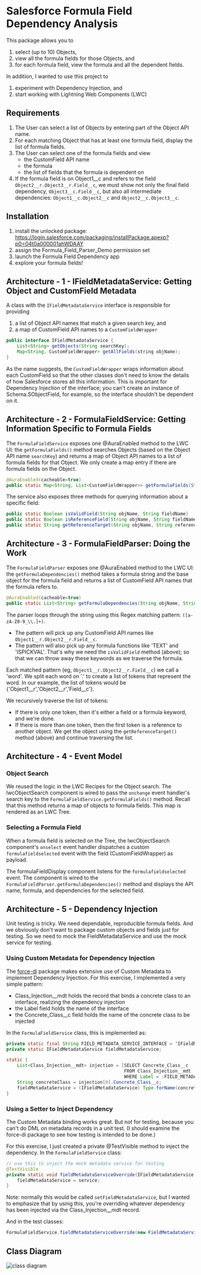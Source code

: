 # Salesforce Formula Field Dependency Analysis

This package allows you to 
1. select (up to 10) Objects,
2. view all the formula fields for those Objects, and
3. for each formula field, view the formula and all the dependent fields. 

In addition, I wanted to  use this project to 
1. experiment with Dependency Injection, and
2. start working with Lightning Web Components (LWC)

## Requirements
1. The User can select a list of Objects by entering part of the Object API name.
2. For each matching Object that has at least one formula field, display the list of formula fields.
3. The User can select one of the formula fields and view
    - the CustomField API name
    - the formula
    - the list of fields that the formula is dependent on
4. If the formula field is on Object1__c and refers to the field `Object2__r.Object3__r.Field__c`, we must show not only the final field dependency, `Object3__c.Field__c`, but also all intermediate dependencies: `Object1__c.Object2__c` and `Object2__c.Object3__c`.

## Installation

1. install the unlocked package: https://login.salesforce.com/packaging/installPackage.apexp?p0=04t0a000001ahWDAAY
2. assign the Formula_Field_Parser_Demo permission set
3. launch the Formula Field Dependency app
3. explore your formula fields!

## Architecture - 1 - IFieldMetadataService: Getting Object and CustomField Metadata

A class with the `IFieldMetadataService` interface is responsible for providing
1. a list of Object API names that match a given search key, and 
2. a map of CustomField API names to a `CustomFieldWrapper`

```java
public interface IFieldMetadataService {
    List<String> getObjects(String searchKey);
    Map<String, CustomFieldWrapper> getAllFields(string objName);
}
```

As the name suggests, the `CustomFieldWrapper` wraps information about each CustomField so that the other classes don't need to know the details of how Salesforce stores all this information. This is important for Dependency Injection of the interface; you can't create an instance of Schema.SObjectField, for example, so the interface shouldn't be dependent on it.
 
## Architecture - 2 - FormulaFieldService: Getting Information Specific to Formula Fields

The `FormulaFieldService` exposes one @AuraEnabled method to the LWC UI: the `getFormulaFields()` method searches Objects (based on the Object API name `searchKey`) and returns a map of Object API names to a list of formula fields for that Object. We only create a map entry if there are formula fields on the Object.

```Java
@AuraEnabled(cacheable=true)
public static Map<String, List<CustomFieldWrapper>> getFormulaFields(String searchKey)
```

The service also exposes three methods for querying information about a specific field:
```Java
public static Boolean isValidField(String objName, String fieldName) 
public static Boolean isReferenceField(String objName, String fieldName) 
public static String getReferenceTarget(String objName, String referenceFieldName) 
```

## Architecture - 3 - FormulaFieldParser: Doing the Work

The `FormulaFieldParser` exposes one @AuraEnabled method to the LWC UI: the `getFormulaDependencies()` method takes a formula string and the base object for the formula field and returns a list of CustomField API names that the formula refers to.

```java
@AuraEnabled(cacheable=true)
public static List<String> getFormulaDependencies(String objName, String calculatedFormula) {
```

The parser loops through the string using this Regex matching pattern: `([a-zA-Z0-9_\\.]+)`.
- The pattern will pick up any CustomField API names like `Object1__r.Object2__r.Field__c`.
- The pattern will also pick up any formula functions like 'TEXT' and 'ISPICKVAL'. That's why we need the `isValidField` method (above); so that we can throw away these keywords as we traverse the formula.

Each matched pattern (eg, `Object1__r.Object2__r.Field__c`) we call a 'word'. We split each word on '.' to create a list of tokens that represent the word. In our example, the list of tokens would be {'Object1__r','Object2__r','Field__c'}.

We recursively traverse the list of tokens:
- If there is only one token, then it's either a field or a formula keyword, and we're done.
- If there is more than one token, then the first token is a reference to another object. We get the object using the `getReferenceTarget()` method (above) and continue traversing the list.

## Architecture - 4 - Event Model

### Object Search

We reused the logic in the LWC Recipes for the Object search. The lwcObjectSearch component is wired to pass the `onchange` event handler's search key to the `FormulaFieldService.getFormulaFields()` method. Recall that this method returns a map of objects to formula fields. This map is rendered as an LWC Tree. 

### Selecting a Formula Field

When a formula field is selected on the Tree, the lwcObjectSearch component's `onselect` event handler dispatches a custom `formulafieldselected` event with the field (CustomFieldWrapper) as payload.

The formulaFieldDisplay component listens for the `formulafieldselected` event. The component is wired to the `FormulaFieldParser.getFormulaDependencies()` method and displays the API name, formula, and dependencies for the selected field.

## Architecture - 5 - Dependency Injection

Unit testing is tricky. We need dependable, reproducible formula fields. And we obviously don't want to package custom objects and fields just for testing. So we need to mock the FieldMetadataService and use the mock service for testing. 

### Using Custom Metadata for Dependency Injection

The [force-di](https://github.com/apex-enterprise-patterns/force-di) package makes extensive use of Custom Metadata to implement Dependency Injection. For this exercise, I implemented a very simple pattern:
- Class_Injection__mdt holds the record that binds a concrete class to an interface, realizing the dependency injection
- the Label field holds the name of the interface
- the Concrete_Class__c field holds the name of the concrete class to be injected

In the `FormulaFieldService` class, this is implemented as:
```Java
private static final String FIELD_METADATA_SERVICE_INTERFACE = 'IFieldMetadataService';
private static IFieldMetadataService fieldMetadataService;

static {
    List<Class_Injection__mdt> injection = [SELECT Concrete_Class__c 
                                            FROM Class_Injection__mdt 
                                            WHERE Label = :FIELD_METADATA_SERVICE_INTERFACE];
    String concreteClass = injection[0].Concrete_Class__c;                                        
    fieldMetadataService = (IFieldMetadataService) Type.forName(concreteClass).newInstance();
}
```

### Using a Setter to Inject Dependency
The Custom Metadata binding works great. But not for testing, because you can't do DML on metadata records in a unit test. (I should examine the force-di package to see how testing is intended to be done.) 

For this exercise, I just created a private @TestVisible method to inject the dependency. In the `FormulaFieldService` class:
```Java
// use this to inject the mock metadata service for testing
@TestVisible
private static void fieldMetadataServiceOverride(IFieldMetadataService service) {
    fieldMetadataService = service;
}
```
Note: normally this would be called `setFieldMetadataService`, but I wanted to emphasize that by using this, you're overriding whatever dependency has been injected via the Class_Injection__mdt record.

And in the test classes:
```Java
FormulaFieldService.fieldMetadataServiceOverride(new FieldMetadataServiceMock());
```

## Class Diagram
![class diagram](<Formula%20Field%20Parser%20class%20diagram.png>)
